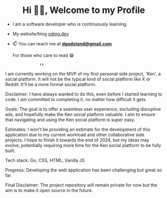 <h1 align="center">Hi 👋🏾, Welcome to my Profile</h1>

- I am a software developer who is continuously learning.

- My website/blog [odmg.dev](https://odmg.dev/)
- 📫 You can reach me at **dgodstand@gmail.com**


  
   For those who care to read 😁
  
                  ⬇️⬇️
  
I am currently working on the MVP of my first personal side project, 'Ken', a social platform. It will not be the typical kind of social platform like X or Reddit. It'll be a more formal social platform. 

Disclaimer: I have always wanted to do this, even before I started learning to code. I am committed to completing it, no matter how difficult it gets.

Goals: The goal is to offer a seamless user experience, excluding disruptive ads, and hopefully make the Ken social platform valuable. I aim to ensure that navigating and using the Ken social platform is super easy. 

Estimates: I won't be providing an estimate for the development of this application due to my current workload and other collaborative side projects. I hope to finish it towards the end of 2024, but my ideas may evolve, potentially requiring more time for the Ken social platform to be fully built.

Tech stack: Go, CSS, HTML, Vanilla JS

Progress: Developing the web application has been challenging but great so far. 

Final Disclaimer: The project repository will remain private for now but the aim is to make it open source in the future. 
